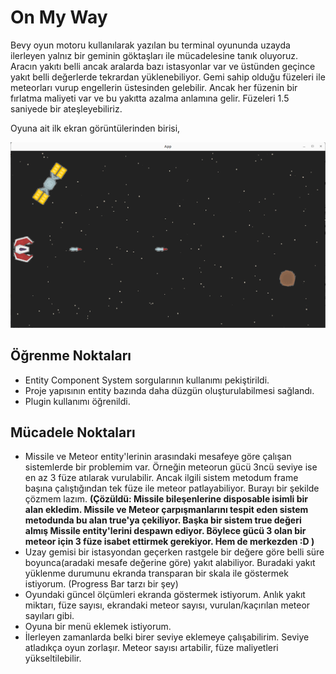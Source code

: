 # On My Way

Bevy oyun motoru kullanılarak yazılan bu terminal oyununda uzayda ilerleyen yalnız bir geminin göktaşları ile mücadelesine tanık oluyoruz. Aracın yakıtı belli ancak aralarda bazı istasyonlar var ve üstünden geçince yakıt belli değerlerde tekrardan yüklenebiliyor. Gemi sahip olduğu füzeleri ile meteorları vurup engellerin üstesinden gelebilir. Ancak her füzenin bir fırlatma maliyeti var ve bu yakıtta azalma anlamına gelir. Füzeleri 1.5 saniyede bir ateşleyebiliriz.

Oyuna ait ilk ekran görüntülerinden birisi,

![../assets/on_my_way_ss_01.png](../assets/on_may_way_ss_01.png)

## Öğrenme Noktaları

- Entity Component System sorgularının kullanımı pekiştirildi.
- Proje yapısının entity bazında daha düzgün oluşturulabilmesi sağlandı.
- Plugin kullanımı öğrenildi.

## Mücadele Noktaları

- Missile ve Meteor entity'lerinin arasındaki mesafeye göre çalışan sistemlerde bir problemim var. Örneğin meteorun gücü 3ncü seviye ise en az 3 füze atılarak vurulabilir. Ancak ilgili sistem metodum frame başına çalıştığından tek füze ile meteor patlayabiliyor. Burayı bir şekilde çözmem lazım. **(Çözüldü: Missile bileşenlerine disposable isimli bir alan ekledim. Missile ve Meteor çarpışmanlarını tespit eden sistem metodunda bu alan true'ya çekiliyor. Başka bir sistem true değeri almış Missile entity'lerini despawn ediyor. Böylece gücü 3 olan bir meteor için 3 füze isabet ettirmek gerekiyor. Hem de merkezden :D )**
- Uzay gemisi bir istasyondan geçerken rastgele bir değere göre belli süre boyunca(aradaki mesafe değerine göre) yakıt alabiliyor. Buradaki yakıt yüklenme durumunu ekranda transparan bir skala ile göstermek istiyorum. (Progress Bar tarzı bir şey)
- Oyundaki güncel ölçümleri ekranda göstermek istiyorum. Anlık yakıt miktarı, füze sayısı, ekrandaki meteor sayısı, vurulan/kaçırılan meteor sayıları gibi.
- Oyuna bir menü eklemek istiyorum.
- İlerleyen zamanlarda belki birer seviye eklemeye çalışabilirim. Seviye atladıkça oyun zorlaşır. Meteor sayısı artabilir, füze maliyetleri yükseltilebilir.